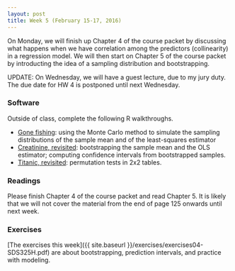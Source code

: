 ```yaml
---
layout: post
title: Week 5 (February 15-17, 2016)
---
```


On Monday, we will finish up Chapter 4 of the course packet by discussing what happens when we have correlation among the predictors (collinearity) in a regression model.  We will then start on Chapter 5 of the course packet by introducting the idea of a sampling distribution and bootstrapping.

UPDATE: On Wednesday, we will have a guest lecture, due to my jury duty.  The due date for HW 4 is postponed until next Wednesday.  


### Software

Outside of class, complete the following R walkthroughs.  
* [Gone fishing](http://jgscott.github.io/teaching/r/gonefishing/gonefishing.html): using the Monte Carlo method to simulate the sampling distributions of the sample mean and of the least-squares estimator  
* [Creatinine, revisited](http://jgscott.github.io/teaching/r/creatinine/creatinine_bootstrap.html): bootstrapping the sample mean and the OLS estimator; computing confidence intervals from bootstrapped samples.  
* [Titanic, revisited](http://jgscott.github.io/teaching/r/titanic/titanic_permtest.html): permutation tests in 2x2 tables.  

### Readings

Please finish Chapter 4 of the course packet and read Chapter 5.  It is likely that we will not cover the material from the end of page 125 onwards until next week.


### Exercises  

[The exercises this week]({{ site.baseurl }}/exercises/exercises04-SDS325H.pdf) are about bootstrapping, prediction intervals, and practice with modeling.  



